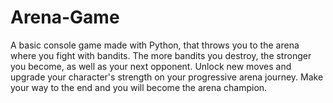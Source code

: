 # Arena-Game
A basic console game made with Python, that throws you to the arena where you fight with bandits. The more bandits you destroy, the stronger you become, as well as your next opponent. Unlock new moves and upgrade your character's strength on your progressive arena journey. Make your way to the end and you will become the arena champion. 
